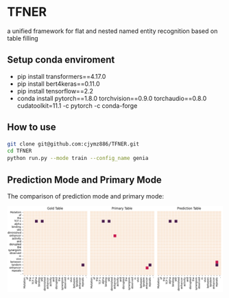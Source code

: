 # TFNER
a unified framework for flat and nested named entity recognition based on table filling

## Setup conda enviroment

- pip install transformers==4.17.0</br>
- pip install bert4keras==0.11.0</br>
- pip install tensorflow==2.2<br>
- conda install pytorch==1.8.0 torchvision==0.9.0 torchaudio==0.8.0 cudatoolkit=11.1 -c pytorch -c conda-forge</br>

## How to use
```bash
git clone git@github.com:cjymz886/TFNER.git
cd TFNER
python run.py --mode train --config_name genia
```

## Prediction Mode and Primary Mode
The comparison of prediction mode and primary mode:

![primary_prediction](pic/table_fig152.png)